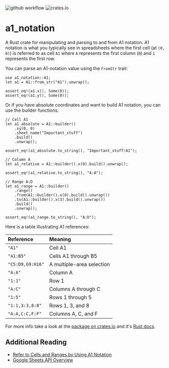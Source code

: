 ![github workflow](https://github.com/patrickomatic/a1_notation/actions/workflows/rust.yml/badge.svg)
![crates.io](https://img.shields.io/crates/v/a1_notation.svg)

# a1_notation

A Rust crate for manipulating and parsing to and from A1 notation.  A1 notation is what you 
typically see in spreadsheets where the first cell (at `(0, 0)`) is referred to as cell `A1` where
`A` represents the first column (`0`) and `1` represents the first row.

You can parse an A1-notation value using the `FromStr` trait:

```
use a1_notation::A1;
let a1 = A1::from_str("A1").unwrap();

assert_eq!(a1.x(), Some(0));
assert_eq!(a1.y(), Some(0));
```

Or if you have absolute coordinates and want to build A1 notation, you can use the builder
functions:

```
// Cell A1
let a1_absolute = A1::builder()
    .xy(0, 0)
    .sheet_name("Important_stuff")
    .build()
    .unwrap();

assert_eq!(a1_absolute.to_string(), "Important_stuff!A1");

// Column A
let a1_relative = A1::builder().x(0).build().unwrap();

assert_eq!(a1_relative.to_string(), "A:A");

// Range A:D
let a1_range = A1::builder()
    .range()
    .from(A1::builder().x(0).build().unwrap())
    .to(A1::builder().x(3).build().unwrap())
    .build()
    .unwrap();
    
assert_eq!(a1_range.to_string(), "A:D");
```

Here is a table illustrating A1 references:

|   **Reference**   |   **Meaning**             |
|:------------------|:--------------------------|
| `"A1"`            | Cell A1                   |
| `"A1:B5"`         | Cells A1 through B5       |
| `"C5:D9,G9:H16"`  | A multiple-area selection |
| `"A:A"`           | Column A                  |
| `"1:1"`           | Row 1                     |
| `"A:C"`           | Columns A through C       |
| `"1:5"`           | Rows 1 through 5          |
| `"1:1,3:3,8:8"`   | Rows 1, 3, and 8          |
| `"A:A,C:C,F:F"`   | Columns A, C, and F       |

For more info take a look at the [package on crates.io](https://crates.io/crates/a1_notation/) and it's [Rust docs](https://docs.rs/a1_notation/latest/a1_notation/).

## Additional Reading

* [Refer to Cells and Ranges by Using A1 Notation](https://learn.microsoft.com/en-us/office/vba/excel/concepts/cells-and-ranges/refer-to-cells-and-ranges-by-using-a1-notation)
* [Google Sheets API Overview](https://developers.google.com/sheets/api/guides/concepts)
